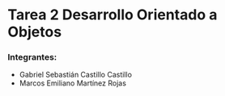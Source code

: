 # Tarea 2 Desarrollo Orientado a Objetos
### Integrantes: 
 - Gabriel Sebastián Castillo Castillo
 - Marcos Emiliano Martínez Rojas
